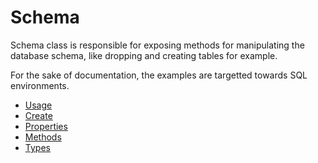 # Schema

Schema class is responsible for exposing methods for manipulating the database schema, like dropping and creating tables for example.

For the sake of documentation, the examples are targetted towards SQL environments.

* [Usage](./Usage.md)
* [Create](./Create.md)
* [Properties](./Properties.md)
* [Methods](./Methods.md)
* [Types](./Types.md)
